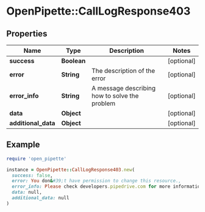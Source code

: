 # OpenPipette::CallLogResponse403

## Properties

| Name | Type | Description | Notes |
| ---- | ---- | ----------- | ----- |
| **success** | **Boolean** |  | [optional] |
| **error** | **String** | The description of the error | [optional] |
| **error_info** | **String** | A message describing how to solve the problem | [optional] |
| **data** | **Object** |  | [optional] |
| **additional_data** | **Object** |  | [optional] |

## Example

```ruby
require 'open_pipette'

instance = OpenPipette::CallLogResponse403.new(
  success: false,
  error: You don&#39;t have permission to change this resource.,
  error_info: Please check developers.pipedrive.com for more information about Pipedrive API.,
  data: null,
  additional_data: null
)
```

